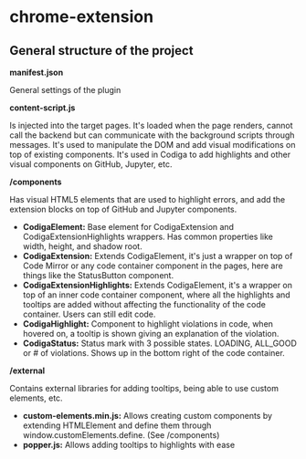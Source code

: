 # chrome-extension

## General structure of the project

**manifest.json**

General settings of the plugin

**content-script.js**

Is injected into the target pages. It's loaded when the page renders, cannot call the backend but can communicate with the background scripts through messages. It's used to manipulate the DOM and add visual modifications on top of existing components.
It's used in Codiga to add highlights and other visual components on GitHub, Jupyter, etc.

**/components**

Has visual HTML5 elements that are used to highlight errors, and add the extension blocks on top of GitHub and Jupyter components.

* **CodigaElement:** Base element for CodigaExtension and CodigaExtensionHighlights wrappers. Has common properties like width, height, and shadow root.
* **CodigaExtension:** Extends CodigaElement, it's just a wrapper on top of Code Mirror or any code container component in the pages, here are things like the StatusButton component.
* **CodigaExtensionHighlights:** Extends CodigaElement, it's a wrapper on top of an inner code container component, where all the highlights and tooltips are added without affecting the functionality of the code container. Users can still edit code.
* **CodigaHighlight:** Component to highlight violations in code, when hovered on, a tooltip is shown giving an explanation of the violation.
* **CodigaStatus:** Status mark with 3 possible states. LOADING, ALL_GOOD or # of violations. Shows up in the bottom right of the code container.

**/external**

Contains external libraries for adding tooltips, being able to use custom elements, etc.

* **custom-elements.min.js:** Allows creating custom components by extending HTMLElement and define them through window.customElements.define. (See /components) 
* **popper.js:** Allows adding tooltips to highlights with ease

